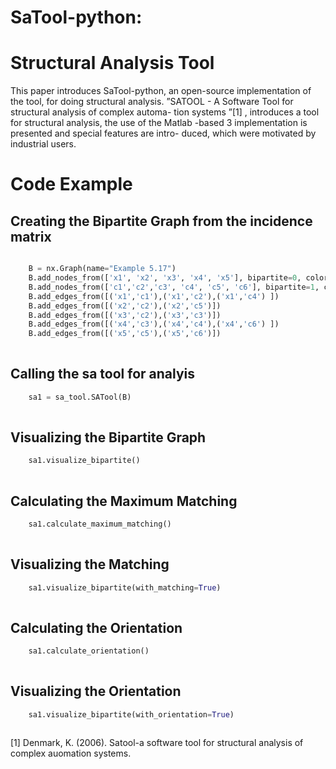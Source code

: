 SaTool-python:
=======
# Structural Analysis Tool 

This paper introduces SaTool-python, an open-source implementation of the
tool, for doing structural analysis.
”SATOOL - A Software Tool for structural analysis of complex automa-
tion systems ”[1] , introduces a tool for structural analysis, the use of the
Matlab -based 3 implementation is presented and special features are intro-
duced, which were motivated by industrial users.

# Code Example
## Creating the Bipartite Graph from the incidence matrix
```python

    B = nx.Graph(name="Example 5.17")
    B.add_nodes_from(['x1', 'x2', 'x3', 'x4', 'x5'], bipartite=0, color='r') # Add the node attribute "bipartite"
    B.add_nodes_from(['c1','c2','c3', 'c4', 'c5', 'c6'], bipartite=1, color='b')
    B.add_edges_from([('x1','c1'),('x1','c2'),('x1','c4') ])
    B.add_edges_from([('x2','c2'),('x2','c5')])
    B.add_edges_from([('x3','c2'),('x3','c3')])
    B.add_edges_from([('x4','c3'),('x4','c4'),('x4','c6') ])
    B.add_edges_from([('x5','c5'),('x5','c6')])
    
```

## Calling the sa tool for analyis

    
```python
    sa1 = sa_tool.SATool(B)
    
```
## Visualizing the Bipartite Graph 
```python
    sa1.visualize_bipartite()
    
```
## Calculating the Maximum Matching
```python
    sa1.calculate_maximum_matching()
    
```
## Visualizing the Matching 
```python
    sa1.visualize_bipartite(with_matching=True)
    
```
## Calculating the Orientation
```python
    sa1.calculate_orientation()
    
```
## Visualizing the Orientation
```python
    sa1.visualize_bipartite(with_orientation=True)
    
```

[1] Denmark, K. (2006). Satool-a software tool for structural analysis of complex
auomation systems.

